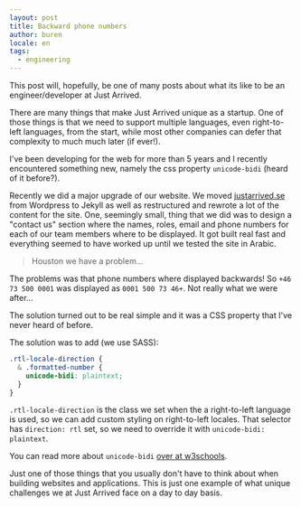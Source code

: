 ```yaml
---
layout: post
title: Backward phone numbers
author: buren
locale: en
tags:
  - engineering
---
```


This post will, hopefully, be one of many posts about what its like to be an engineer/developer at Just Arrived.

There are many things that make Just Arrived unique as a startup. One of those things is that we need to support multiple languages, even right-to-left languages, from the start, while most other companies can defer that complexity to much much later (if ever!).

I've been developing for the web for more than 5 years and I recently encountered something new, namely the css property `unicode-bidi` (heard of it before?).

Recently we did a major upgrade of our website. We moved [justarrived.se](http://justarrived.se) from Wordpress to Jekyll as well as restructured and rewrote a lot of the content for the site.
One, seemingly small, thing that we did was to design a "contact us" section where the names, roles, email and phone numbers for each of our team members where to be displayed. It got built real fast and everything seemed to have worked up until we tested the site in Arabic.

> Houston we have a problem...

The problems was that phone numbers where displayed backwards! So `+46 73 500 0001` was displayed as `0001 500 73 46+`. Not really what we were after...

The solution turned out to be real simple and it was a CSS property that I've never heard of before.

The solution was to add (we use SASS):

```CSS
.rtl-locale-direction {
  & .formatted-number {
    unicode-bidi: plaintext;
  }
}
```

`.rtl-locale-direction` is the class we set when the a right-to-left language is used, so we can add custom styling on right-to-left locales. That selector has `direction: rtl` set, so we need to override it with `unicode-bidi: plaintext`.

You can read more about `unicode-bidi` [over at w3schools](http://www.w3schools.com/cssref/pr_text_unicode-bidi.asp).

Just one of those things that you usually don't have to think about when building websites and applications. This is just one example of what unique challenges we at Just Arrived face on a day to day basis.
